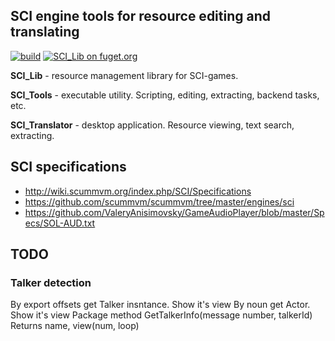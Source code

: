 ## SCI engine tools for resource editing and translating

[![build](https://github.com/deadman2000/sci_tools/actions/workflows/build.yml/badge.svg)](https://github.com/deadman2000/sci_tools/actions/workflows/build.yml) [![SCI_Lib on fuget.org](https://www.fuget.org/packages/SCI_Lib/badge.svg)](https://www.fuget.org/packages/SCI_Lib)

**SCI_Lib** - resource management library for SCI-games. 

**SCI_Tools** - executable utility. Scripting, editing, extracting, backend tasks, etc.

**SCI_Translator** - desktop application. Resource viewing, text search, extracting.


## SCI specifications

- http://wiki.scummvm.org/index.php/SCI/Specifications
- https://github.com/scummvm/scummvm/tree/master/engines/sci
- https://github.com/ValeryAnisimovsky/GameAudioPlayer/blob/master/Specs/SOL-AUD.txt


## TODO

### Talker detection

By export offsets get Talker insntance. Show it's view
By noun get Actor. Show it's view
Package method GetTalkerInfo(message number, talkerId)
Returns name, view(num, loop)